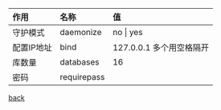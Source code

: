 | 作用 | 名称 | 值 |
| :- | :- | :- |
| 守护模式 | daemonize | no \| yes |
| 配置IP地址 | bind | 127.0.0.1 多个用空格隔开 |
| 库数量 | databases | 16 |
| 密码 | requirepass | |

[back](../11.md)  